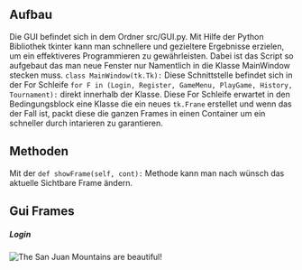 ## Aufbau

Die GUI befindet sich in dem Ordner src/GUI.py. Mit Hilfe der Python Bibliothek tkinter kann man schnellere und gezieltere Ergebnisse erzielen, um ein effektiveres Programmieren zu gewährleisten. Dabei ist das Script so aufgebaut das man neue Fenster nur Namentlich in die Klasse MainWindow stecken muss. `class MainWindow(tk.Tk):` Diese Schnittstelle befindet sich in der For Schleife `for F in (Login, Register, GameMenu, PlayGame, History, Tournament):` direkt innerhalb der Klasse. Diese For Schleife erwartet in den Bedingungsblock eine Klasse die ein neues `tk.Frane` erstellet und wenn das der Fall ist, packt diese die ganzen Frames in einen Container um ein schneller durch intarieren zu garantieren. 

## Methoden

Mit der `def showFrame(self, cont):` Methode kann man nach wünsch das aktuelle Sichtbare Frame ändern.

## Gui Frames
##### Login
![The San Juan Mountains are beautiful!](C:\Users\berge\Desktop\GuiLogin.PNG "San Juan Mountains")
